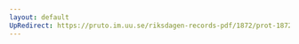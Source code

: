 ```yaml
---
layout: default
UpRedirect: https://pruto.im.uu.se/riksdagen-records-pdf/1872/prot-1872--fk--120/prot-1872--fk--120_004.pdf
---
```

